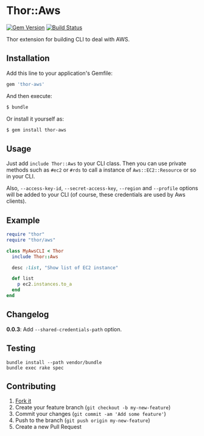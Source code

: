 # Thor::Aws

[![Gem Version](https://img.shields.io/gem/v/thor-aws.svg)](http://rubygems.org/gems/thor-aws) [![Build Status](https://travis-ci.org/y13i/thor-aws.svg)](https://travis-ci.org/y13i/thor-aws)

Thor extension for building CLI to deal with AWS.

## Installation

Add this line to your application's Gemfile:

```ruby
gem 'thor-aws'
```

And then execute:

```sh
$ bundle
```

Or install it yourself as:

```sh
$ gem install thor-aws
```

## Usage

Just add `include Thor::Aws` to your CLI class. Then you can use private methods such as `#ec2` or `#rds` to call a instance of `Aws::EC2::Resource` or so in your CLI.

Also, `--access-key-id`, `--secret-access-key`, `--region` and `--profile` options will be added to your CLI (of course, these credentials are used by Aws clients).

## Example

```ruby
require "thor"
require "thor/aws"

class MyAwsCLI < Thor
  include Thor::Aws

  desc :list, "Show list of EC2 instance"

  def list
    p ec2.instances.to_a
  end
end
```

## Changelog

**0.0.3**: Add `--shared-credentials-path` option.

## Testing

```
bundle install --path vendor/bundle
bundle exec rake spec
```

## Contributing

1. [Fork it](https://github.com/y13i/thor-aws/fork)
2. Create your feature branch (`git checkout -b my-new-feature`)
3. Commit your changes (`git commit -am 'Add some feature'`)
4. Push to the branch (`git push origin my-new-feature`)
5. Create a new Pull Request
